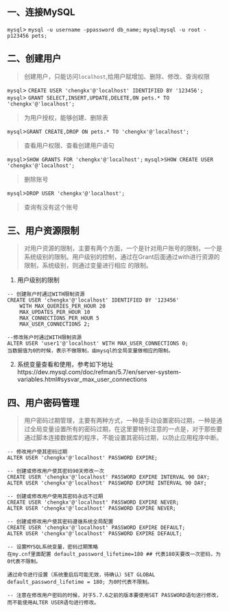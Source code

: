 ## 一、连接MySQL
`mysql`> `mysql -u username -ppassword db_name;`
`mysql`:`mysql -u root -p123456 pets;`

## 二、创建用户
> 创建用户，只能访问`localhost`,给用户赋增加、删除、修改、查询权限

`mysql`> `CREATE USER 'chengkx'@'localhost' IDENTIFIED BY '123456';`
`mysql`> `GRANT SELECT,INSERT,UPDATE,DELETE,ON pets.* TO 'chengkx'@'localhost';`

> 为用户授权，能够创建、删除表

`mysql`>`GRANT CREATE,DROP ON pets.* TO 'chengkx'@'localhost';`

> 查看用户权限、查看创建用户语句

`mysql`>`SHOW GRANTS FOR 'chengkx'@'localhost';`
`mysql`>`SHOW CREATE USER 'chengkx'@'localhost';`

> 删除账号

`mysql`>`DROP USER 'chengkx'@'localhost'; `

> 查询有没有这个账号

## 三、用户资源限制
> 对用户资源的限制，主要有两个方面，一个是针对用户账号的限制，一个是系统级别的限制。用户级别的控制，通过在Grant后面通过with进行资源的限制，系统级别，则通过变量进行相应 的限制。

1. 用户级别的限制

```
-- 创建账户时通过WITH限制资源
CREATE USER 'chengkx'@'localhost' IDENTIFIED BY '123456'
    WITH MAX_QUERIES_PER_HOUR 20
    MAX_UPDATES_PER_HOUR 10
    MAX_CONNECTIONS_PER_HOUR 5
    MAX_USER_CONNECTIONS 2;

--修改账户时通过WITH限制资源
ALTER USER 'user1'@'localhost' WITH MAX_USER_CONNECTIONS 0;
当数据值为0的时候，表示不做限制，由mysql的全局变量做相应的限制。

```
2. 系统变量查看和使用，参考如下地址https://dev.mysql.com/doc/refman/5.7/en/server-system-variables.html#sysvar_max_user_connections

## 四、用户密码管理
> 用户密码过期管理，主要有两种方式，一种是手动设置密码过期，一种是通过全局变量设置所有的密码过期，在这里要特别注意的一点是，对于那些要通过脚本连接数据库的程序，不能设置其密码过期，以防止应用程序中断。

```
-- 修改用户使其密码过期
ALTER USER 'chengkx'@'localhost' PASSWORD EXPIRE;

-- 创建或修改用户使其密码90天修改一次
CREATE USER 'chengkx'@'localhost' PASSWORD EXPIRE INTERVAL 90 DAY;
ALTER USER 'chengkx'@'localhost' PASSWORD EXPIRE INTERVAL 90 DAY;

-- 创建或修改用户使用其密码永远不过期
CREATE USER 'chengkx'@'localhost' PASSWORD EXPIRE NEVER;
ALTER USER 'chengkx'@'localhost' PASSWORD EXPIRE NEVER;

-- 创建或修改用户使其密码遵循系统全局配置
CREATE USER 'chengkx'@'localhost' PASSWORD EXPIRE DEFAULT;
ALTER USER 'chengkx'@'localhost' PASSWORD EXPIRE DEFAULT;

-- 设置MYSQL系统变量，密码过期策略
在my.cnf里面配置 default_password_lifetime=180 ## 代表180天要改一次密码，为0代表不限制。

通过命令进行设置（系统重启后可能无效，待确认）SET GLOBAL default_password_lifetime = 180; 为0时代表不限制。

-- 注意在修改用户密码的时候，对于5.7.6之前的版本要使用SET PASSWORD语句进行修改，而不能使用ALTER USER语句进行修改。

```
